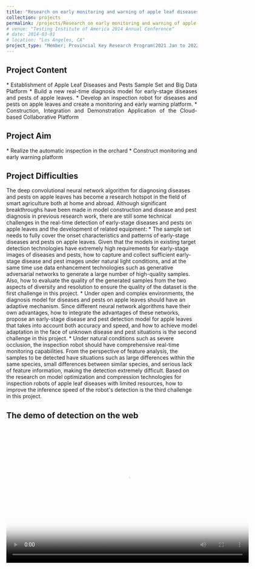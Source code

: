 ```yaml
---
title: "Research on early monitoring and warning of apple leaf diseases and development of inspection equipment based on artificial intelligence"
collection: projects
permalink: /projects/Research on early monitoring and warning of apple leaf diseases and development of inspection equipment based on artificial intelligence
# venue: "Testing Institute of America 2014 Annual Conference"
# date: 2014-03-01
# location: "Los Angeles, CA"
project_type: "Member; Provincial Key Research Program(2021 Jan to 2022 Dec)"
---
```


<h2>Project Content</h2>
<p style="text-align: justify;">
* Establishment of Apple Leaf Diseases and Pests Sample Set and Big Data Platform
* Build a new real-time diagnosis model for early-stage diseases and pests of apple leaves.
* Develop an inspection robot for diseases and pests on apple leaves and create a monitoring and early warning platform.
* Construction, Integration and Demonstration Application of the Cloud-based Collaborative Platform
<p>

<h2>Project Aim</h2>
* Realize the automatic inspection in the orchard
* Construct monitoring and early warning platform

<h2>Project Difficulties</h2>
The deep convolutional neural network algorithm for diagnosing diseases and pests on apple leaves has become a research hotspot in the field of smart agriculture both at home and abroad. Although significant breakthroughs have been made in model construction and disease and pest diagnosis in previous research work, there are still some technical challenges in the real-time detection of early-stage diseases and pests on apple leaves and the development of related equipment:
* The sample set needs to fully cover the onset characteristics and patterns of early-stage diseases and pests on apple leaves. Given that the models in existing target detection technologies have extremely high requirements for early-stage images of diseases and pests, how to capture and collect sufficient early-stage disease and pest images under natural light conditions, and at the same time use data enhancement technologies such as generative adversarial networks to generate a large number of high-quality samples. Also, how to evaluate the quality of the generated samples from the two aspects of diversity and resolution to ensure the quality of the dataset is the first challenge in this project.
* Under open and complex environments, the diagnosis model for diseases and pests on apple leaves should have an adaptive mechanism. Since different neural network algorithms have their own advantages, how to integrate the advantages of these networks, propose an early-stage disease and pest detection model for apple leaves that takes into account both accuracy and speed, and how to achieve model adaptation in the face of unknown disease and pest situations is the second challenge in this project.
* Under natural conditions such as severe occlusion, the inspection robot should have comprehensive real-time monitoring capabilities. From the perspective of feature analysis, the samples to be detected have situations such as large differences within the same species, small differences between similar species, and serious lack of feature information, making the detection extremely difficult. Based on the research on model optimization and compression technologies for inspection robots of apple leaf diseases with limited resources, how to improve the inference speed of the robot's detection is the third challenge in this project.

## The demo of detection on the web

<div style="text-align: center;">
  <video width="640" height="360" controls 
         poster="http://zhuxy-USTC.github.io/images/apple_disease_thumbnail.jpg" 
         style="display: block; margin: auto;">
    <source src="http://zhuxy-USTC.github.io/videos/apple_disease_detection_web.mp4" type="video/mp4">
    Your browser does not support the video tag.
  </video>
</div>

